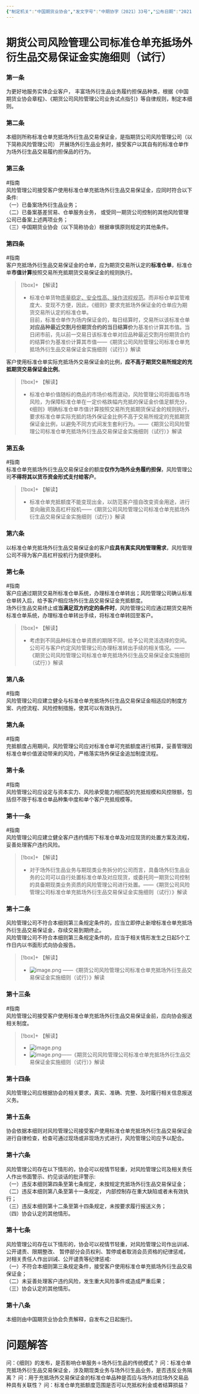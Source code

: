 ```yaml
---
{"制定机关":"中国期货业协会","发文字号":"中期协字〔2021〕33号","公布日期":"2021.03.19","施行日期":"2021.03.19","时效性":"现行有效","效力位阶":"行业规定","法规类别":"期货综合规定","dg-publish":true,"created":"2023-10-13T09:04","updated":"2023-10-13T09:40","permalink":"/a///20210319-2021-33/20210319-2021-33/","dgPassFrontmatter":true}
---
```


# 期货公司风险管理公司标准仓单充抵场外衍生品交易保证金实施细则（试行）  
### 第一条  
为更好地服务实体企业客户， 丰富场外衍生品业务履约担保品种类，根据《中国期货业协会章程》、《期货公司风险管理公司业务试点指引》等自律规则，制定本细则。  
### 第二条  
本细则所称标准仓单充抵场外衍生品交易保证金，是指期货公司风险管理公司（以下简称风险管理公司） 开展场外衍生品业务时，接受客户以其自有的标准仓单作为场外衍生品交易履约担保品的行为。  
### 第三条  
#指南  
风险管理公司接受客户使用标准仓单充抵场外衍生品交易保证金，应同时符合以下条件:   
（一）已备案场外衍生品业务；  
（二）已备案基差贸易、仓单服务业务， 或受同一期货公司控制的其他风险管理公司已备案上述两项业务；  
（三）中国期货业协会（以下简称协会）根据审慎原则规定的其他条件。  
### 第四条  
#指南  
客户充抵场外衍生品交易保证金的仓单，应为期货交易所认定的**标准仓单**，标准仓单**市值计算**按照交易所充抵期货交易保证金的规则执行。  
>[!box]+  【解读】
>- 标准仓单货物<u>质量稳定、安全性高、操作流程规范</u>。而非标仓单监管难度大、变现不方便，因此，《细则》要求充抵场外保证金的仓单应为期货交易所认定的标准仓单。  
>  目前，标准仓单作为场内保证金的，每日结算时，交易所以该标准仓单**对应品种最近交割月份期货合约的当日结算价**为基准价计算其市值。当日闭市前，先以前一交易日该标准仓单对应品种最近交割月份期货合约的结算价为基准价计算其市值——《期货公司风险管理公司标准仓单充抵场外衍生品交易保证金实施细则（试行）》解读

客户使用标准仓单实际充抵场外交易保证金的比例，**应不高于期货交易所规定的充抵期货交易保证金比例**。  
>[!box]+  【解读】
>- 标准仓单价值随标的商品的市场价格而波动，风险管理公司将面临市场风险，为保障标准仓单在一定价格跌幅内充抵的保证金价值足额充分，《细则》明确标准仓单市值计算按照交易所充抵期货保证金的规则执行，要求标准仓单实际充抵的场外保证金比例不高于交易所规定的充抵期货保证金比例，以避免不同方式间发生套利行为。——《期货公司风险管理公司标准仓单充抵场外衍生品交易保证金实施细则（试行）》解读


### 第五条  
#指南  
标准仓单充抵场外衍生品交易保证金的额度**仅作为场外业务履约担保**，风险管理公司**不得将其以货币资金形式支付给客户**。  
>[!box]+  【解读】
>- 标准仓单充抵额度不能变现出金，以防范客户擅自改变资金用途，进行变向融资及高杠杆投机——《期货公司风险管理公司标准仓单充抵场外衍生品交易保证金实施细则（试行）》解读


### 第六条  
以标准仓单充抵场外衍生品交易保证金的客户**应具有真实风险管理需求**，风险管理公司不得为客户高杠杆投机行为提供便利。  
### 第七条  
#指南  
客户应通过期货交易所标准仓单系统，办理标准仓单转出；风险管理公司确认标准仓单转入后，给予客户相应场外衍生品交易保证金充抵额度。  
场外衍生品交易终止或**当满足双方约定的条件时**，风险管理公司应通过期货交易所标准仓单系统，办理标准仓单转出手续，将标准仓单转回至客户。  
>[!box]+  【解读】
>- 考虑到不同品种标准仓单资质的期限不同，给予公司灵活选择的空间。公司可与客户约定风险管理公司办理标准转出手续的相关情况。——《期货公司风险管理公司标准仓单充抵场外衍生品交易保证金实施细则（试行）》解读 

### 第八条  
#指南  
风险管理公司应建立健全与标准仓单充抵场外衍生品交易保证金相适应的制度方案、内控流程、风险控制措施，使其可以有效执行。  
### 第九条  
#指南  
充抵额度占用期间，风险管理公司应对标准仓单可充抵额度进行核算，妥善管理因标准仓单价值波动带来的风险，严格落实场外保证金追加制度流程。  
### 第十条  
#指南  
风险管理公司应设定与资本实力、风险承受能力相匹配的充抵规模和风控限额，包括但不限于标准仓单品种集中度和单个客户充抵规模等。  
### 第十一条  
#指南  
风险管理公司应建立健全客户违约情形下标准仓单及对应现货的处置方案及流程，妥善处理客户违约风险。  
>[!box]+  【解读】
>- 对于场外衍生品业务与期现类业务拆分的公司而言，具备场外衍生品业务的公司可以自行处置标准仓单及对应现货，或委托同一期货公司控制的具备期现类业务资质的风险管理公司进行处置。——《期货公司风险管理公司标准仓单充抵场外衍生品交易保证金实施细则（试行）》解读



### 第十二条  
风险管理公司不符合本细则第三条规定条件的，应当立即停止新增标准仓单充抵场外衍生品交易保证金，存续交易到期终止。  
风险管理公司不符合本细则第三条规定条件的，应当于相关情形发生之日起5个工作日内以书面形式向协会报告。  
>[!box]+  【解读】
>- ![image.png](https://obsidian-image-1317097748.cos.ap-shanghai.myqcloud.com/obsidian/20231013093707.png)
——《期货公司风险管理公司标准仓单充抵场外衍生品交易保证金实施细则（试行）》解读
### 第十三条  
#指南  
风险管理公司接受客户使用标准仓单充抵场外衍生品交易保证金前，应向协会报送相关制度。  
>[!box]+  【解读】
>- ![image.png](https://obsidian-image-1317097748.cos.ap-shanghai.myqcloud.com/obsidian/20231013093554.png)
>- ![image.png](https://obsidian-image-1317097748.cos.ap-shanghai.myqcloud.com/obsidian/20231013093605.png)——《期货公司风险管理公司标准仓单充抵场外衍生品交易保证金实施细则（试行）》解读
### 第十四条  
风险管理公司应根据协会的相关要求，真实、准确、完整、及时履行相关信息报送义务。  
### 第十五条  
协会依据本细则对风险管理公司接受客户使用标准仓单充抵场外衍生品交易保证金进行自律检查，检查可通过现场或非现场方式进行，风险管理公司应予以配合。  
### 第十六条  
风险管理公司存在以下情形的，协会可以视情节轻重，对风险管理公司及相关责任人作出书面警示、约见谈话的批评警示:   
（一）违反本细则第四条至第七条规定，未按规定充抵场外衍生品交易保证金；  
（二）违反本细则第八条至第十一条规定， 内部控制存在重大缺陷或者未有效执行；  
（三）违反本细则第十二条至第十四条规定，未按要求履行报送义务；  
（四）协会认定的其他情形。  
### 第十七条  
风险管理公司存在以下情形的，协会可以视情节轻重，对风险管理公司作出训诫、公开谴责、限期整改、 暂停部分会员权利、暂停或者取消会员资格的纪律惩戒，对相关责任人作出训诫、公开谴责等纪律惩戒:   
（一）不符合本细则第三条规定条件，接受客户使用标准仓单充抵场外衍生品交易保证金；  
（二）未妥善处理客户违约风险，发生重大风险事件或造成严重后果；  
（三）协会认定的其他情形。  
### 第十八条  
本细则由中国期货业协会负责解释，自发布之日起施行。

# 问题解答
问：《细则》的发布，是否影响仓单服务＋场外衍生品的传统模式？
问：标准仓单充抵场外衍生品交易保证金，涉及期现类业务与场外衍生品业务，是否违反业务隔离？
问：用于充抵场外交易保证金的标准仓单品种是否应与场外对应场外交易品种具有关联性？
问：标准仓单充抵额度范围是否可以充抵权利金或者结算损益？